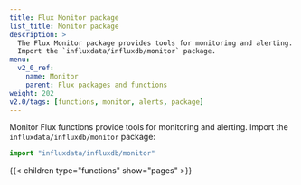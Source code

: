 ```yaml
---
title: Flux Monitor package
list_title: Monitor package
description: >
  The Flux Monitor package provides tools for monitoring and alerting.
  Import the `influxdata/influxdb/monitor` package.
menu:
  v2_0_ref:
    name: Monitor
    parent: Flux packages and functions
weight: 202
v2.0/tags: [functions, monitor, alerts, package]
---
```


Monitor Flux functions provide tools for monitoring and alerting.
Import the `influxdata/influxdb/monitor` package:

```js
import "influxdata/influxdb/monitor"
```

{{< children type="functions" show="pages" >}}
